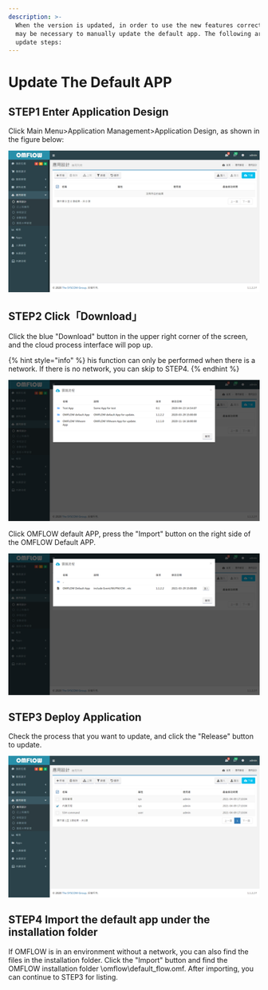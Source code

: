 ```yaml
---
description: >-
  When the version is updated, in order to use the new features correctly, it
  may be necessary to manually update the default app. The following are the
  update steps:
---
```


# Update The Default APP

## STEP1 Enter Application Design

Click Main Menu&gt;Application Management&gt;Application Design, as shown in the figure below:

![](../.gitbook/assets/image%20%2827%29%20%284%29%20%282%29.png)

## STEP2 Click「Download」

Click the blue "Download" button in the upper right corner of the screen, and the cloud process interface will pop up.

{% hint style="info" %}
his function can only be performed when there is a network. If there is no network, you can skip to STEP4.
{% endhint %}

![](../.gitbook/assets/image%20%2824%29%20%281%29.png)

Click OMFLOW default APP, press the "Import" button on the right side of the OMFLOW Default APP.

![](../.gitbook/assets/image%20%2819%29.png)

## STEP3 Deploy Application

Check the process that you want to update, and click the "Release" button to update.

![](../.gitbook/assets/image%20%2833%29%20%282%29%20%282%29.png)

## STEP4 Import the default app under the installation folder

If OMFLOW is in an environment without a network, you can also find the files in the installation folder. Click the "Import" button and find the OMFLOW installation folder \omflow\default\_flow.omf. After importing, you can continue to STEP3 for listing.

